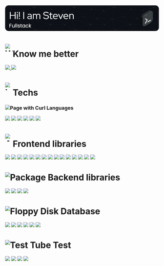 ![headerNew2](./headerNew2.png)

<h1 style="display: flex; align-items: baseline"><img src="https://raw.githubusercontent.com/Tarikul-Islam-Anik/Animated-Fluent-Emojis/master/Emojis/Hand%20gestures/Waving%20Hand.png" alt="Waving Hand" width="25" height="25" /> Know me better</h2>
<p>
    <a href="https://www.linkedin.com/in/steven-faria-12691317a/">
        <img src="https://img.shields.io/badge/linkedin-%230077B5.svg?logo=linkedin&logoColor=white"/>
    </a>
    <a href="https://https://steven-faria.netlify.app/">
        <img src="https://img.shields.io/badge/My_Site-2ea44f?logo=gamebanana&logoColor=white""/>
    </a>
</p>

<h1 style="display: flex; align-items: baseline"><img src="https://raw.githubusercontent.com/Tarikul-Islam-Anik/Animated-Fluent-Emojis/master/Emojis/Objects/Laptop.png" alt="Laptop" width="25" height="25" /> Techs</h2>
<p>
<h3><img src="https://raw.githubusercontent.com/Tarikul-Islam-Anik/Animated-Fluent-Emojis/master/Emojis/Objects/Page%20with%20Curl.png" alt="Page with Curl" width="25" height="25" /> Languages</h3>
<p width="100%">
    <img src="https://img.shields.io/badge/html5-%23E34F26.svg?logo=html5&logoColor=white"/>
    <img src="https://img.shields.io/badge/css3-%231572B6.svg?logo=css3&logoColor=white"/>
    <img src="https://img.shields.io/badge/javascript-%23323330.svg?logo=javascript&logoColor=white"/>
    <img src="https://img.shields.io/badge/typescript-%23007ACC.svg?logo=typescript&logoColor=white"/>
    <img src="https://img.shields.io/badge/-GraphQL-E10098?logo=graphql&logoColor=white"/>
    <img src="https://img.shields.io/badge/java-%23ED8B00.svg?logo=openjdk&logoColor=white"/>
</p>
<h1 style="display: flex; align-items: baseline"><img src="https://raw.githubusercontent.com/Tarikul-Islam-Anik/Animated-Fluent-Emojis/master/Emojis/Activities/Artist%20Palette.png" alt="Artist Palette" width="25" height="25" /> Frontend libraries</h3>
<p>
    <img src="https://img.shields.io/badge/-ApolloGraphQL-311C87?logo=apollo-graphql&logoColor=white"/>
    <img src="https://img.shields.io/badge/Chakra-%234ED1C5.svg?logo=chakraui&logoColor=white"/>
    <img src="https://img.shields.io/badge/ChartJS-F5788D.svg?logo=chart.js&logoColor=white"/>
    <img src="https://img.shields.io/badge/AngularJS-%23E23237.svg?logo=Angular&logoColor=white"/>
    <img src="https://img.shields.io/badge/jquery-%230769AD.svg?logo=jquery&logoColor=white"/>
    <img src="https://img.shields.io/badge/laravel-%23FF2D20.svg?logo=laravel&logoColor=white"/>
    <img src="https://img.shields.io/badge/less-2B4C80?logo=less&logoColor=white"/>
    <img src="https://img.shields.io/badge/MUI-%230081CB.svg?logo=mui&logoColor=white"/>
    <img src="https://img.shields.io/badge/react-%2320232a.svg?logo=react&logoColor=white"/>
    <img src="https://img.shields.io/badge/react_native-%2320232a.svg?logo=react&logoColor=white"/>
    <img src="https://img.shields.io/badge/React%20Hook%20Form-%23EC5990.svg?logo=reacthookform&logoColor=white"/>
    <img src="https://img.shields.io/badge/redux-%23593d88.svg?logo=redux&logoColor=white"/>
    <img src="https://img.shields.io/badge/SASS-hotpink.svg?logo=SASS&logoColor=white"/>
    <img src="https://img.shields.io/badge/styled--components-DB7093?logo=styled-components&logoColor=white"/>
    <img src="https://img.shields.io/badge/vite-%23646CFF.svg?logo=vite&logoColor=white"/>
</p>
<h1><img src="https://raw.githubusercontent.com/Tarikul-Islam-Anik/Animated-Fluent-Emojis/master/Emojis/Objects/Package.png" alt="Package" width="25" height="25" /> Backend libraries</h3>
<p>
    <img src="https://img.shields.io/badge/express.js-%23404d59.svg?logo=express&logoColor=white"/>
    <img src="https://img.shields.io/badge/JWT-black?logo=JSON%20web%20tokens&logoColor=white"/>
    <img src="https://img.shields.io/badge/Spring%20Boot-%236DB33F.svg?logo=springboot&logoColor=white"/>
    <img src="https://img.shields.io/badge/Strapi-%232E7EEA.svg?logo=strapi&logoColor=white"/>
</p>
<h1><img src="https://raw.githubusercontent.com/Tarikul-Islam-Anik/Animated-Fluent-Emojis/master/Emojis/Objects/Floppy%20Disk.png" alt="Floppy Disk" width="25" height="25" /> Database</h3>
<p>
    <img src="https://img.shields.io/badge/MongoDB-%234ea94b.svg?logo=mongodb&logoColor=white"/>
    <img src="https://img.shields.io/badge/mysql-%2300f.svg?logo=mysql&logoColor=white"/>
    <img src="https://img.shields.io/badge/postgres-%23316192.svg?logo=postgresql&logoColor=white"/>
    <img src="https://img.shields.io/badge/sqlite-%2307405e.svg?logo=sqlite&logoColor=white"/>
    <img src="https://img.shields.io/badge/nestjs-%23E0234E.svg?logo=nestjs&logoColor=white"/>
    <img src="https://img.shields.io/badge/node.js-6DA55F?logo=node.js&logoColor=white"/>
</p>
<h1><img src="https://raw.githubusercontent.com/Tarikul-Islam-Anik/Animated-Fluent-Emojis/master/Emojis/Objects/Test%20Tube.png" alt="Test Tube" width="25" height="25" /> Test</h3>
<p>
    <img src="https://img.shields.io/badge/-cypress-%23E5E5E5?logo=cypress&logoColor=white"/>
    <img src="https://img.shields.io/badge/-jest-%23C21325?logo=jest&logoColor=white"/>
    <img src="https://img.shields.io/badge/Insomnia-black?logo=insomnia&logoColor=white"/>
    <img src="https://img.shields.io/badge/Postman-FF6C37?logo=postman&logoColor=white"/>
</p>
</p>
